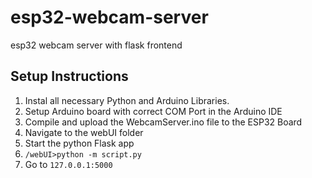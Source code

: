 # esp32-webcam-server
esp32 webcam server with flask frontend

## Setup Instructions
1. Instal all necessary Python and Arduino Libraries.
2. Setup Arduino board with correct COM Port in the Arduino IDE
3. Compile and upload the WebcamServer.ino file to the ESP32 Board
4. Navigate to the webUI folder
5. Start the python Flask app
6. `/webUI>python -m script.py`
7. Go to `127.0.0.1:5000`
